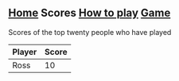## [Home](https://hydra19.github.io/README.html) Scores [How to play](https://hydra19.github.io/Scores.html) [Game](https://hydra19.github.io/Game.html)

Scores of the top twenty people who have played

|Player|Score|
|------|-----|
|Ross  | 10  |


